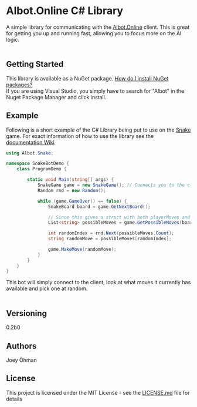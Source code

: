 # Albot.Online C# Library

A simple library for communicating with the [Albot.Online](https://Albot.Online) client. 
This is great for getting you up and running fast, allowing you to focus more on the AI logic.
<br><br>
## Getting Started
This library is available as a NuGet package. [How do I install NuGet packages?](https://docs.microsoft.com/en-us/nuget/consume-packages/ways-to-install-a-package) 
<br>If you are using Visual Studio, you simply have to search for "Albot" in the Nuget Package Manager and click install.

## Example
Following is a short example of the C# Library being put to use on the [Snake](https://www.albot.online/snake/) game. 
For exact information of how to use the library see the [documentation Wiki](https://github.com/Albot-Online/Albot-CSharp-Library/wiki).

```cs
using Albot.Snake;

namespace SnakeBotDemo {
    class ProgramDemo {

        static void Main(string[] args) {
            SnakeGame game = new SnakeGame(); // Connects you to the client
            Random rnd = new Random();

            while (game.GameOver() == false) {
                SnakeBoard board = game.GetNextBoard();

                // Since this gives a struct with both playerMoves and enemyMoves we specify playerMoves. 
                List<string> possibleMoves = game.GetPossibleMoves(board).playerMoves;

                int randomIndex = rnd.Next(possibleMoves.Count);
                string randomMove = possibleMoves[randomIndex];

                game.MakeMove(randomMove);
            }
        }
    }
}
```
This bot will simply connect to the client, look at what moves it currently has available and pick one at random.
<br><br>


## Versioning

  0.2b0
  
## Authors

  Joey Öhman

## License

This project is licensed under the MIT License - see the [LICENSE.md](https://github.com/Albot-Online/Albot-CSharp-Library/blob/master/LICENSE) file for details
